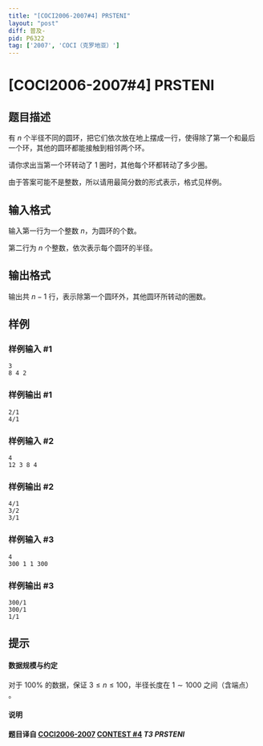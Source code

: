 ```yaml
---
title: "[COCI2006-2007#4] PRSTENI"
layout: "post"
diff: 普及-
pid: P6322
tag: ['2007', 'COCI（克罗地亚）']
---
```

# [COCI2006-2007#4] PRSTENI
## 题目描述

有 $n$ 个半径不同的圆环，把它们依次放在地上摆成一行，使得除了第一个和最后一个环，其他的圆环都能接触到相邻两个环。

请你求出当第一个环转动了 $1$ 圈时，其他每个环都转动了多少圈。

由于答案可能不是整数，所以请用最简分数的形式表示，格式见样例。
## 输入格式

输入第一行为一个整数 $n$，为圆环的个数。

第二行为 $n$ 个整数，依次表示每个圆环的半径。
## 输出格式

输出共 $n-1$ 行，表示除第一个圆环外，其他圆环所转动的圈数。
## 样例

### 样例输入 #1
```
3
8 4 2
```
### 样例输出 #1
```
2/1
4/1
```
### 样例输入 #2
```
4
12 3 8 4
```
### 样例输出 #2
```
4/1
3/2
3/1
```
### 样例输入 #3
```
4
300 1 1 300
```
### 样例输出 #3
```
300/1
300/1
1/1
```
## 提示

#### 数据规模与约定

对于 $100\%$ 的数据，保证 $3\le n\le 100$，半径长度在 $1\sim 1000$ 之间（含端点） 。

#### 说明

**题目译自 [COCI2006-2007](https://hsin.hr/coci/archive/2006_2007/) [CONTEST #4](https://hsin.hr/coci/archive/2006_2007/contest4_tasks.pdf) *T3 PRSTENI***
